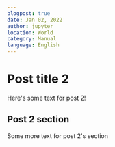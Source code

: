 ```yaml
---
blogpost: true
date: Jan 02, 2022
author: jupyter
location: World
category: Manual
language: English
---
```


# Post title 2

Here's some text for post 2!

## Post 2 section

Some more text for post 2's section
